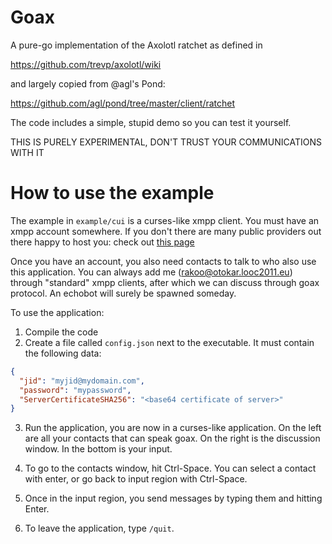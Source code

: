 # Goax

A pure-go implementation of the Axolotl ratchet as defined in

  https://github.com/trevp/axolotl/wiki

and largely copied from @agl's Pond:

  https://github.com/agl/pond/tree/master/client/ratchet

The code includes a simple, stupid demo so you can test it yourself.

THIS IS PURELY EXPERIMENTAL, DON'T TRUST YOUR COMMUNICATIONS WITH IT

# How to use the example

The example in `example/cui` is a curses-like xmpp client. You must have
an xmpp account somewhere. If you don't there are many public providers
out there happy to host you: check out [this page](https://xmpp.net/directory.php)

Once you have an account, you also need contacts to talk to who also use
this application. You can always add me (rakoo@otokar.looc2011.eu)
  through "standard" xmpp clients, after which we can discuss through
  goax protocol. An echobot will surely be spawned someday.


To use the application:

1. Compile the code
2. Create a file called `config.json` next to the executable. It must
   contain the following data:

  ```json
  {
    "jid": "myjid@mydomain.com",
    "password": "mypassword",
    "ServerCertificateSHA256": "<base64 certificate of server>"
  }
  ```

3. Run the application, you are now in a curses-like application. On the
   left are all your contacts that can speak goax. On the right is the
   discussion window. In the bottom is your input.

4. To go to the contacts window, hit Ctrl-Space. You can select a
   contact with enter, or go back to input region with Ctrl-Space.

5. Once in the input region, you send messages by typing them and
   hitting Enter.

6. To leave the application, type `/quit`.
